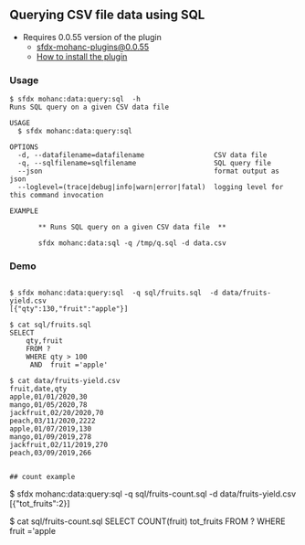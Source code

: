 ## Querying CSV file data using SQL

- Requires 0.0.55 version of the plugin
    - sfdx-mohanc-plugins@0.0.55
    - [How to install the plugin](https://mohan-chinnappan-n.github.io/dx/plugins.html#/1)

 

### Usage
```
$ sfdx mohanc:data:query:sql  -h
Runs SQL query on a given CSV data file 

USAGE
  $ sfdx mohanc:data:query:sql

OPTIONS
  -d, --datafilename=datafilename                 CSV data file
  -q, --sqlfilename=sqlfilename                   SQL query file
  --json                                          format output as json
  --loglevel=(trace|debug|info|warn|error|fatal)  logging level for this command invocation

EXAMPLE

       ** Runs SQL query on a given CSV data file  **

       sfdx mohanc:data:sql -q /tmp/q.sql -d data.csv
```
### Demo        
```

$ sfdx mohanc:data:query:sql  -q sql/fruits.sql  -d data/fruits-yield.csv 
[{"qty":130,"fruit":"apple"}]

$ cat sql/fruits.sql 
SELECT 
    qty,fruit
    FROM ? 
    WHERE qty > 100 
     AND  fruit ='apple'

$ cat data/fruits-yield.csv 
fruit,date,qty
apple,01/01/2020,30
mango,01/05/2020,78
jackfruit,02/20/2020,70
peach,03/11/2020,2222
apple,01/07/2019,130
mango,01/09/2019,278
jackfruit,02/11/2019,270
peach,03/09/2019,266


## count example

```
$ sfdx mohanc:data:query:sql  -q sql/fruits-count.sql  -d data/fruits-yield.csv 
[{"tot_fruits":2}]

$ cat sql/fruits-count.sql 
SELECT 
    COUNT(fruit) tot_fruits
    FROM ? 
    WHERE  fruit ='apple

```

